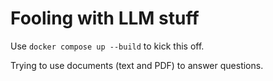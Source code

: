 # Fooling with LLM stuff

Use `docker compose up --build` to kick this off.

Trying to use documents (text and PDF) to answer questions.
